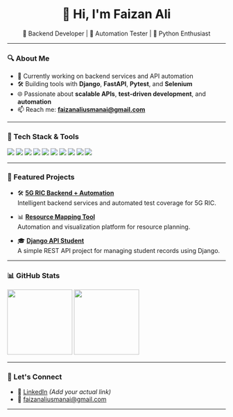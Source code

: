 <h1 align="center">👋 Hi, I'm Faizan Ali</h1>

<p align="center">
  🔧 Backend Developer | 🧪 Automation Tester | 🐍 Python Enthusiast  
</p>

---

### 🔍 About Me

- 🔭 Currently working on backend services and API automation
- 🛠 Building tools with **Django**, **FastAPI**, **Pytest**, and **Selenium**
- 🌐 Passionate about **scalable APIs**, **test-driven development**, and **automation**
- 📫 Reach me: **faizanaliusmanai@gmail.com**

---

### 🧰 Tech Stack & Tools

<p align="left">
  <img src="https://img.shields.io/badge/Python-3776AB?style=for-the-badge&logo=python&logoColor=white"/>
  <img src="https://img.shields.io/badge/Django-092E20?style=for-the-badge&logo=django&logoColor=white"/>
  <img src="https://img.shields.io/badge/FastAPI-009688?style=for-the-badge&logo=fastapi&logoColor=white"/>
  <img src="https://img.shields.io/badge/Selenium-43B02A?style=for-the-badge&logo=selenium&logoColor=white"/>
  <img src="https://img.shields.io/badge/Pytest-0A9EDC?style=for-the-badge&logo=pytest&logoColor=white"/>
  <img src="https://img.shields.io/badge/Redis-DC382D?style=for-the-badge&logo=redis&logoColor=white"/>
  <img src="https://img.shields.io/badge/MongoDB-47A248?style=for-the-badge&logo=mongodb&logoColor=white"/>
  <img src="https://img.shields.io/badge/Docker-2496ED?style=for-the-badge&logo=docker&logoColor=white"/>
  <img src="https://img.shields.io/badge/Git-F05032?style=for-the-badge&logo=git&logoColor=white"/>
  <img src="https://img.shields.io/badge/Jira-0052CC?style=for-the-badge&logo=jira&logoColor=white"/>
</p>

---

### 📌 Featured Projects

- 🛠 **[5G RIC Backend + Automation](https://github.com/iAmFaizan-Tech/5G-RIC)**  
  Intelligent backend services and automated test coverage for 5G RIC.

- 📊 **[Resource Mapping Tool](https://github.com/iAmFaizan-Tech/Resource-Mapping-Tool)**  
  Automation and visualization platform for resource planning.

- 🎓 **[Django API Student](https://github.com/iAmFaizan-Tech/django-api-student)**  
  A simple REST API project for managing student records using Django.

---

### 📊 GitHub Stats

<p align="left">
  <img src="https://github-readme-stats.vercel.app/api?username=iAmFaizan-Tech&show_icons=true&theme=default" height="150"/>
  <img src="https://github-readme-stats.vercel.app/api/top-langs/?username=iAmFaizan-Tech&layout=compact" height="150"/>
</p>

---

### 🔗 Let's Connect

- 💼 [LinkedIn](https://www.linkedin.com/in/faizanali-profile) *(Add your actual link)*
- 📨 faizanaliusmanai@gmail.com

---
